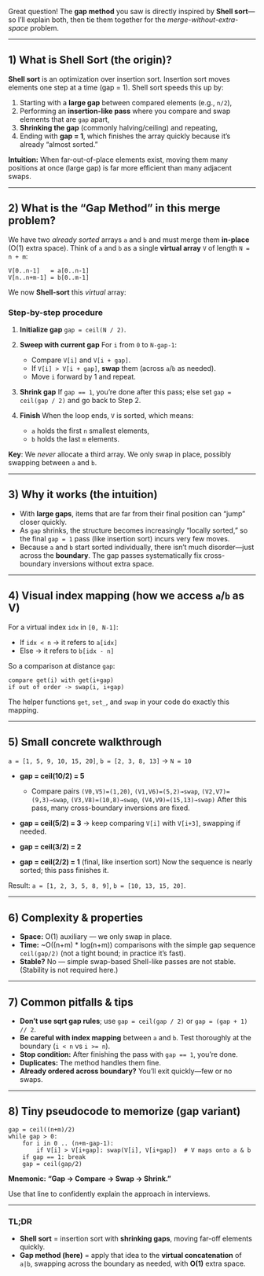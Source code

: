 Great question! The **gap method** you saw is directly inspired by **Shell sort**—so I’ll explain both, then tie them together for the *merge-without-extra-space* problem.

---

## 1) What is Shell Sort (the origin)?

**Shell sort** is an optimization over insertion sort.
Insertion sort moves elements one step at a time (gap = 1). Shell sort speeds this up by:

1. Starting with a **large gap** between compared elements (e.g., `n/2`),
2. Performing an **insertion-like pass** where you compare and swap elements that are `gap` apart,
3. **Shrinking the gap** (commonly halving/ceiling) and repeating,
4. Ending with **gap = 1**, which finishes the array quickly because it’s already “almost sorted.”

**Intuition:** When far-out-of-place elements exist, moving them many positions at once (large gap) is far more efficient than many adjacent swaps.

---

## 2) What is the “Gap Method” in this merge problem?

We have two *already sorted* arrays `a` and `b` and must merge them **in-place** (O(1) extra space).
Think of `a` and `b` as a single **virtual array** `V` of length `N = n + m`:

```
V[0..n-1]   = a[0..n-1]
V[n..n+m-1] = b[0..m-1]
```

We now **Shell-sort** this *virtual* array:

### Step-by-step procedure

1. **Initialize gap**
   `gap = ceil(N / 2)`.

2. **Sweep with current gap**
   For `i` from `0` to `N-gap-1`:

   * Compare `V[i]` and `V[i + gap]`.
   * If `V[i] > V[i + gap]`, **swap** them (across `a`/`b` as needed).
   * Move `i` forward by 1 and repeat.

3. **Shrink gap**
   If `gap == 1`, you’re done after this pass; else set `gap = ceil(gap / 2)` and go back to Step 2.

4. **Finish**
   When the loop ends, `V` is sorted, which means:

   * `a` holds the first `n` smallest elements,
   * `b` holds the last `m` elements.

**Key**: We *never* allocate a third array. We only swap in place, possibly swapping between `a` and `b`.

---

## 3) Why it works (the intuition)

* With **large gaps**, items that are far from their final position can “jump” closer quickly.
* As `gap` shrinks, the structure becomes increasingly “locally sorted,” so the final `gap = 1` pass (like insertion sort) incurs very few moves.
* Because `a` and `b` start sorted individually, there isn’t much disorder—just across the **boundary**. The gap passes systematically fix cross-boundary inversions without extra space.

---

## 4) Visual index mapping (how we access `a`/`b` as V)

For a virtual index `idx` in `[0, N-1]`:

* If `idx < n` → it refers to `a[idx]`
* Else → it refers to `b[idx - n]`

So a comparison at distance `gap`:

```
compare get(i) with get(i+gap)
if out of order -> swap(i, i+gap)
```

The helper functions `get`, `set_`, and `swap` in your code do exactly this mapping.

---

## 5) Small concrete walkthrough

`a = [1, 5, 9, 10, 15, 20]`, `b = [2, 3, 8, 13]` → `N = 10`

* **gap = ceil(10/2) = 5**

  * Compare pairs `(V0,V5)=(1,20)`, `(V1,V6)=(5,2)→swap`, `(V2,V7)=(9,3)→swap`, `(V3,V8)=(10,8)→swap`, `(V4,V9)=(15,13)→swap)`
    After this pass, many cross-boundary inversions are fixed.
* **gap = ceil(5/2) = 3** → keep comparing `V[i]` with `V[i+3]`, swapping if needed.
* **gap = ceil(3/2) = 2**
* **gap = ceil(2/2) = 1** (final, like insertion sort)
  Now the sequence is nearly sorted; this pass finishes it.

Result:
`a = [1, 2, 3, 5, 8, 9]`, `b = [10, 13, 15, 20]`.

---

## 6) Complexity & properties

* **Space:** O(1) auxiliary — we only swap in place.
* **Time:** ~O((n+m) * log(n+m)) comparisons with the simple gap sequence `ceil(gap/2)` (not a tight bound; in practice it’s fast).
* **Stable?** No — simple swap-based Shell-like passes are not stable. (Stability is not required here.)

---

## 7) Common pitfalls & tips

* **Don’t use sqrt gap rules**; use `gap = ceil(gap / 2)` or `gap = (gap + 1) // 2`.
* **Be careful with index mapping** between `a` and `b`. Test thoroughly at the boundary (`i < n` vs `i >= n`).
* **Stop condition:** After finishing the pass with `gap == 1`, you’re done.
* **Duplicates:** The method handles them fine.
* **Already ordered across boundary?** You’ll exit quickly—few or no swaps.

---

## 8) Tiny pseudocode to memorize (gap variant)

```
gap = ceil((n+m)/2)
while gap > 0:
    for i in 0 .. (n+m-gap-1):
        if V[i] > V[i+gap]: swap(V[i], V[i+gap])  # V maps onto a & b
    if gap == 1: break
    gap = ceil(gap/2)
```

**Mnemonic:** **“Gap → Compare → Swap → Shrink.”**

Use that line to confidently explain the approach in interviews.

---

### TL;DR

* **Shell sort** = insertion sort with **shrinking gaps**, moving far-off elements quickly.
* **Gap method (here)** = apply that idea to the **virtual concatenation** of `a|b`, swapping across the boundary as needed, with **O(1)** extra space.
